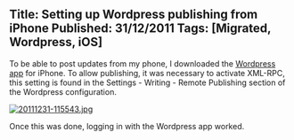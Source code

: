Title: Setting up Wordpress publishing from iPhone
Published: 31/12/2011
Tags: [Migrated, Wordpress, iOS] 
---

To be able to post updates from my phone, I downloaded the [Wordpress app](http://itunes.apple.com/us/app/wordpress/id335703880) for iPhone. To allow publishing, it was necessary to activate XML-RPC, this setting is found in the Settings - Writing - Remote Publishing section of the Wordpress configuration.

[![](old/images/20111231-115543.jpg "20111231-115543.jpg")](old/images/20111231-115543.jpg)

Once this was done, logging in with the Wordpress app worked.
